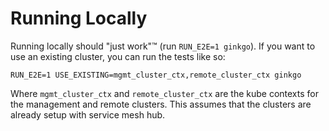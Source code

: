 # Running Locally

Running locally should "just work"™ (run `RUN_E2E=1 ginkgo`).
If you want to use an existing cluster, you can run the tests like so:

```
RUN_E2E=1 USE_EXISTING=mgmt_cluster_ctx,remote_cluster_ctx ginkgo
```

Where `mgmt_cluster_ctx` and `remote_cluster_ctx` are the kube contexts for the management and remote clusters. This assumes that the clusters are already setup with service mesh hub.